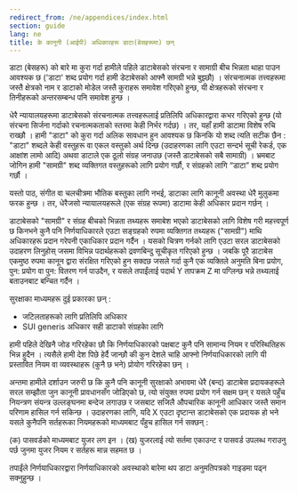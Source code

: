 ```yaml
---
redirect_from: /ne/appendices/index.html
section: guide
lang: ne
title: के कानूनी (आईपी) अधिकारहरू डाटा(बेसहरूमा) छन्
---
```


डाटा (बेसहरू) को बारे मा कुरा गर्दा हामीले पहिले डाटाबेसको संरचना र सामाग्री बीच भिन्नता थाहा पाउन  आवश्यक छ ('डाटा' शब्द प्रयोग गर्दा हामी डेटाबेसको आफ्नै सामग्री भन्ने बुझ्छौ) । संरचनात्मक तत्त्वहरूमा  जस्तै क्षेत्रको नाम र डाटाको मोडेल जस्तै कुराहरू समावेश गरिएको हुन्छ, यी क्षेत्रहरूको संरचना  र तिनीहरूको अन्तरसम्बन्ध पनि समावेश हुन्छ ।
 
धेरै न्यायालयहरूमा डाटाबेसको संरचनात्मक तत्त्वहरूलाई प्रतिलिपि अधिकारद्वारा कभर गरिएको हुन्छ (यो संरचना सिर्जना गर्दाको रचनात्मकताको स्तरमा केही  निर्भर गर्दछ) । तर, यहाँ हामी डाटामा विशेष रुचि राख्छौ । हामी "डाटा" को कुरा गर्दा अलिक सावधान हुन आवश्यक छ किनकि यो  शब्द त्यति सटीक छैन : "डाटा" शब्दले केही वस्तुहरू वा एकल वस्तुको अर्थ दिन्छ (उदाहरणका लागि एउटा सन्दर्भ सूची रेकर्ड, एक आक्षांश लामो आदि) अथवा डाटाले एक ठूलो संग्रह जनाउछ (जस्तै डाटाबेसको सबै सामाग्री) । भ्रमबाट जोगिन हामी "सामग्री" शब्द व्यक्तिगत वस्तुहरूको लागि प्रयोग गर्छौ, र संग्रहको लागि “डाटा” शब्द प्रयोग गर्छौ  ।
 
यस्तो पाठ, संगीत वा चलचीत्रमा भौतिक बस्तुका लागि नभई, डाटाका लागि कानूनी अवस्था धेरै मुलुकमा फरक हुन्छ । तर, धेरैजसो न्यायालयहरूले (एक संग्रह रूपमा) डाटामा केही अधिकार प्रदान गर्छन् ।
 
डाटाबेसको "सामग्री" र संग्रह बीचको भिन्नता तथ्यहरू समाबेश भएको डाटाबेसको लागि विशेष गरी महत्त्वपूर्ण छ किनभने कुनै पनि निर्णयाधिकारले एउटा सङ्ग्रहको रुपमा व्यक्तिगत तथ्यहरू ("सामग्री") माथि अधिकारहरू प्रदान गरेपनी एकाधिकार प्रदान गर्दैन । यसको चित्रण गर्नको लागि एउटा सरल डाटाबेसको उदाहरण लिनुहोस् जसमा विभिन्न पदार्थहरूको द्रवणबिन्दु सूचीकृत गरिएको हुन्छ । जबकि पूरै डाटाबेस एकमुष्ठ रुपमा कानून द्वारा संरक्षित गरिएको हुन सक्दछ जसले गर्दा कुनै एक व्यक्तिले अनुमति बिना प्रयोग, पुन: प्रयोग वा पुन: वितरण गर्न पाउदैन, र यसले तपाईंलाई पदार्थ Y तापक्रम Z मा पग्लिन्छ भन्ने तथ्यलाई बताउनबाट बन्चित गर्दैन ।
 
सुरक्षाका माध्यमहरू दुई प्रकारका छन् :
- जटिलताहरूको लागि प्रतिलिपि अधिकार
- SUI generis अधिकार सही डाटाको संग्रहकाे लागि
 
हामी पहिले देखिनै जोड गरिरहेका छौ कि निर्णयाधिकारको पक्षबाट कुनै पनि सामान्य नियम र परिस्थितिहरू भिन्न हुदैन । त्यसैले हामी देश पिछे हेर्दै जान्छौ की कुन देशले चाहि आफ्नो निर्णयाधिकारको लागि यी प्रस्तावित नियम वा व्यवस्थाहरू (कुनै छ भने) प्रोयोग गरिरहेका छन् ।
 
अन्तमा हामीले दर्शाउन जरुरी छ कि कुनै पनि कानूनी सुरक्षाको अभावमा धेरै (बन्द) डाटाबेस प्रदायकहरूले सरल सम्झौता जुन कानूनी प्रावधानसँग जोडिएको छ, त्यो संयुक्त रुपमा प्रयोग गर्न सक्षम छन् र यसले  पहुँच नियन्त्रण संयन्त्र उल्लङ्घनमा बन्देज लगाउछ र जसबाट सजिलै औपचारिक कानूनी आधिकार जस्तै समान परिणाम हासिल गर्न  सकिन्छ । उदाहरणका लागि, यदि X एउटा दृष्टान्त डाटाबेसको एक प्रदायक हो भने यसले कुनैपनि सर्तहरूका नियमहरूको माध्यमबाट पँहुच हासिल गर्न सक्छन् :
 
(क) पासवर्डको माध्यमबाट युजर लग इन ।
(ख) युजरलाई त्यो सर्तमा एकाउन्ट र पासवर्ड उपलब्ध गराउनु पर्छ जुनमा युजर नियम र सर्तहरू मान्न सहमत छ ।

तपाईंले निर्णयाधिकारद्वारा निर्णयाधिकारको अवस्थाको बारेमा थप डाटा अनुमतिपत्रको गाइडमा पढ्न सक्नुहुन्छ ।
 

